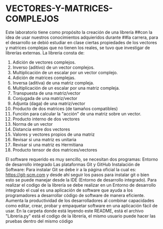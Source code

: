 # VECTORES-Y-MATRICES-COMPLEJOS
Este laboratorio tiene como propósito la creación de una librería
##con la idea de usar nuestros conocimientos adquieridos durante
##la carrera, para el desarrollo se debió estudiar en clase ciertas propiedades de los vectores y matrices complejas que no tienen los reales, se tuvo que investigar de librerías externas.
La libreria consta de:
1. Adición de vectores complejos.
2. Inverso (aditivo) de un vector complejos.
3. Multiplicación de un escalar por un vector complejo.
4. Adición de matrices complejas.
5. Inversa (aditiva) de una matriz compleja.
6. Multiplicación de un escalar por una matriz compleja.
7. Transpuesta de una matriz/vector
8. Conjugada de una matriz/vector
9. Adjunta (daga) de una matriz/vector
10. Producto de dos matrices (de tamaños compatibles)
11. Función para calcular la "acción" de una matriz sobre un vector.
12. Producto interno de dos vectores
13. Norma de un vector
14. Distancia entre dos vectores
15. Valores  y vectores propios de una matriz
16. Revisar si una matriz es unitaria
17. Revisar si una matriz es Hermitiana
18. Producto tensor de dos matrices/vectores

El software requerido es muy sencillo, se necesitan dos programas:
Entorno de desarrollo integrado
Las plataformas Git y GitHub
Instalación de Software:
Para instalar Git se debe ir a la página oficial la cual es:
https://git-scm.com y desde ahí seguir los pasos para instalar git o bien esto se puede manejar desde la IDE (Entorno de desarrollo integrado).
Para realizar el codigo de la librería se debe realizar en un Entorno de desarrollo integrado el cual es una aplicación de software que ayuda a los programadores a desarrollar código de software de manera eficiente. Aumenta la productividad de los desarrolladores al combinar capacidades como editar, crear, probar y empaquetar software en una aplicación fácil de usar.
En la carpeta donde está leyendo este README, está el archivo "Libreria.py" está el codigo de la librería, el mismo usuario puede hacer las pruebas dentro del mismo código
